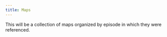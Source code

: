 ```yaml
---
title: Maps
---
```


This will be a collection of maps organized by episode in which they were referenced.

